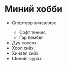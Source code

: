 # Миний хобби
<html>
<head>
</head>
<body>
    <ul>
   <li>Спортоор хичээллэх</li>
        <ul type="circle">
            <li>Софт теннис</li>
            <li>Гар бөмбөг</li>
        </ul>    
   <li>Дуу сонсох</li>
   <li>Хоол хийх</li>
   <li>Хичээл хийх</li>
   <li>Шинийг сурах</li>     

  
